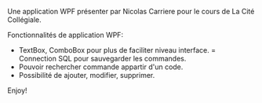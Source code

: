 Une application WPF présenter par Nicolas Carriere pour le cours de La Cité Collégiale.

Fonctionnalités de application WPF:

- TextBox, ComboBox pour plus de faciliter niveau interface.
= Connection SQL pour sauvegarder les commandes.
- Pouvoir rechercher commande appartir d'un code.
- Possibilité de ajouter, modifier, supprimer.

Enjoy!
